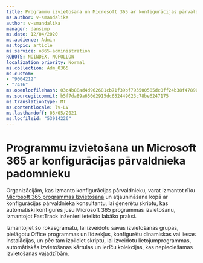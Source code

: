 ```yaml
---
title: Programmu izvietošana un Microsoft 365 ar konfigurācijas pārvaldnieka padomnieku
ms.author: v-smandalika
author: v-smandalika
manager: dansimp
ms.date: 12/04/2020
ms.audience: Admin
ms.topic: article
ms.service: o365-administration
ROBOTS: NOINDEX, NOFOLLOW
localization_priority: Normal
ms.collection: Adm_O365
ms.custom:
- "9004212"
- "7416"
ms.openlocfilehash: 03c4b88ad4d962681cb71f39bf793500585dc0ff24b38f47890547781fc25f80
ms.sourcegitcommit: b5f7da89a650d2915dc652449623c78be6247175
ms.translationtype: MT
ms.contentlocale: lv-LV
ms.lasthandoff: 08/05/2021
ms.locfileid: "53914226"
---
```

# <a name="deploy-and-update-microsoft-365-apps-with-configuration-manager-advisor"></a>Programmu izvietošana un Microsoft 365 ar konfigurācijas pārvaldnieka padomnieku

Organizācijām, kas izmanto konfigurācijas pārvaldnieku, varat izmantot rīku [Microsoft 365 programmas Izvietošana](https://go.microsoft.com/fwlink/?linkid=2146549) un atjaunināšana kopā ar konfigurācijas pārvaldnieka konsultantu, lai ģenerētu skriptu, kas automātiski konfigurēs jūsu Microsoft 365 programmas izvietošanu, izmantojot FastTrack inženieri ieteikto labāko praksi.

Izmantojiet šo rokasgrāmatu, lai izveidotu savas izvietošanas grupas, pielāgotu Office programmas un līdzekļus, konfigurētu dinamiskas vai liesas instalācijas, un pēc tam izpildiet skriptu, lai izveidotu lietojumprogrammas, automātiskās izvietošanas kārtulas un ierīču kolekcijas, kas nepieciešamas izvietošanas vajadzībām.
